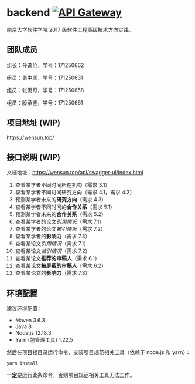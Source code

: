 # backend [![API Gateway](https://github.com/NJU-SE-17-advanced-se/backend/workflows/Release%20API%20Gateway/badge.svg)](https://github.com/NJU-SE-17-advanced-se/backend/actions)

南京大学软件学院 2017 级软件工程高级技术方向实践。

## 团队成员

组长：孙逸伦，学号：171250662

组员：勇中坚，学号：171250631

组员：张雨奇，学号：171250658

组员：殷承鉴，学号：171250661

## 项目地址 (WIP)

https://wensun.top/

## 接口说明 (WIP)

文档地址：https://wensun.top/api/swagger-ui/index.html

1. 查看某学者不同时间所在机构（需求 3.1）
2. 查看某学者不同时间研究方向（需求 4.1，需求 4.2）
3. 预测某学者未来的**研究方向**（需求 4.3）
4. 查看某学者不同时间的**合作关系**（需求 5.1）
5. 预测某学者未来的**合作关系**（需求 5.2）
6. 查看某学者的论文*引用情况*（需求 7.1）
7. 查看某学者的论文*被引情况*（需求 7.2）
8. 查看某学者的**影响力**（需求 7.3）
9. 查看某论文*引用情况*（需求 7.1）
10. 查看某论文*被引情况*（需求 7.2）
11. 查看某论文**推荐的审稿人**（需求 6.1）
12. 查看某论文**被屏蔽的审稿人**（需求 6.2）
13. 查看某论文的**影响力**（需求 7.3）

## 环境配置

建议环境配置：

- Maven 3.6.3
- Java 8
- Node.js 12.18.3
- Yarn (包管理工具) 1.22.5

然后在项目根目录运行命令，安装项目规范相关工具（依赖于 node.js 和 yarn）：

```shell script
yarn install
```

**一定**要运行此条命令，否则项目规范相关工具无法工作。
